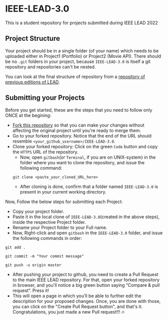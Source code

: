 # IEEE-LEAD-3.0

This is a student repository for projects submitted during IEEE LEAD 2022

## Project Structure

Your project should be in a single folder (of your name) which needs to be uploaded either in Project1 (Portfolio) or Project2 (Movie API). There should be no `.git` folders in your project, because `IEEE-LEAD-3.0` is itself a git repository and repositories can't be nested. 

You can look at the final structure of repository from a [repository of previous editions of LEAD](https://github.com/ieeebitmesra/IEEE-LEAD-2.0).  

## Submitting your Projects

Before you get started, these are the steps that you need to follow only ONCE at the begining:
- [Fork this repository](https://docs.github.com/en/github/getting-started-with-github/fork-a-repo#fork-an-example-repository) so that you can make your changes without affecting the original project until you're ready to merge them.
- Go to your forked repository. Notice that the end of the URL should resemble `<your_github_username>/IEEE-LEAD-3.0`.
- Clone your forked repository: Click on the green `Code` button and copy the `HTTPS` URL of the repository.
    - Now, open `gitbash`(or `Terminal`, if you are on UNIX-system) in the folder where you want to clone the repository, and issue the following command:
    ```
    git clone <paste_your_cloned_URL_here>
    ```
    - After cloning is done, confirm that a folder named `IEEE-LEAD-3.0` is present in your current working directory.


Now, Follow the below steps for submitting each Project:
- Copy your project folder.
- Paste it in the local clone of `IEEE-LEAD-3.0`(created in the above steps), inside the respective Project folder.
- Rename your Project folder to your Full name.
- Now, Right-click and open `gitbash` in the `IEEE-LEAD-3.0` folder, and issue the following commands in order:
```
git add .

git commit -m "Your commit message"

git push -u origin master
```
- After pushing your project to github, you need to create a Pull Request to the main IEEE LEAD repository. For that, open your forked repository in browser, and you'll notice a big green button saying “Compare & pull request”. Press it!
- This will open a page in which you’ll be able to further edit the description for your proposed changes. Once, you are done with those, you can click on the "Create Pull Request button", and that's it.
 Congratulations, you just made a new Pull request!!! :fire: